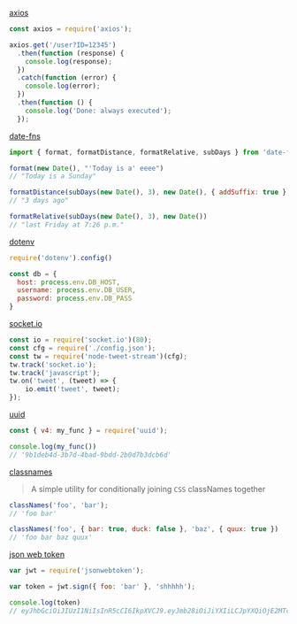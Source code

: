 [axios](https://github.com/axios/axios)
```js
const axios = require('axios');

axios.get('/user?ID=12345')
  .then(function (response) {
    console.log(response);
  })
  .catch(function (error) {
    console.log(error);
  })
  .then(function () {
    console.log('Done: always executed');
  });
```


[date-fns](https://date-fns.org/)
```js
import { format, formatDistance, formatRelative, subDays } from 'date-fns'

format(new Date(), "'Today is a' eeee")
// "Today is a Sunday"

formatDistance(subDays(new Date(), 3), new Date(), { addSuffix: true })
// "3 days ago"

formatRelative(subDays(new Date(), 3), new Date())
// "last Friday at 7:26 p.m."
```


[dotenv](https://www.npmjs.com/package/dotenv)
```js
require('dotenv').config()

const db = {
  host: process.env.DB_HOST,
  username: process.env.DB_USER,
  password: process.env.DB_PASS
}
```


[socket.io](https://socket.io/)
```js
const io = require('socket.io')(80);
const cfg = require('./config.json');
const tw = require('node-tweet-stream')(cfg);
tw.track('socket.io');
tw.track('javascript');
tw.on('tweet', (tweet) => {
    io.emit('tweet', tweet);
});
```


[uuid](https://www.npmjs.com/package/uuid)
```js
const { v4: my_func } = require('uuid');

console.log(my_func())
// '9b1deb4d-3b7d-4bad-9bdd-2b0d7b3dcb6d'
```


[classnames](https://jedwatson.github.io/classnames)
> A simple utility for conditionally joining `CSS` classNames together
```js
classNames('foo', 'bar'); 
// 'foo bar'

classNames('foo', { bar: true, duck: false }, 'baz', { quux: true }) 
// 'foo bar baz quux'
```

[json web token](https://www.npmjs.com/package/jsonwebtoken)
```js
var jwt = require('jsonwebtoken');

var token = jwt.sign({ foo: 'bar' }, 'shhhhh');

console.log(token)
// eyJhbGciOiJIUzI1NiIsInR5cCI6IkpXVCJ9.eyJmb28iOiJiYXIiLCJpYXQiOjE2MTc1Njg5NzF9.jmx018orxqGdvxf6GqqfilZRUL_PhCDW2noP3dRMTpI
```

